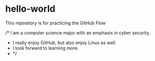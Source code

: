 # hello-world
This repository is for practicing the GitHub Flow

/* I am a computer science major with an emphasis in cyber security. 
* I really enjoy GitHub, but also enjoy Linux as well.
* I look forward to learning more.
* */
